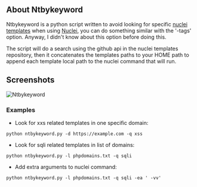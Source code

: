 ## About Ntbykeyword

Ntbykeyword is a python script written to avoid looking for specific [nuclei templates](https://github.com/projectdiscovery/nuclei-templates) when using [Nuclei](https://github.com/projectdiscovery/nuclei), you can do something similar with the '-tags' option. Anyway, I didn't know about this option before doing this.

The script will do a search using the github api in the nuclei templates repository, then it concatenates the templates paths to your HOME path to append each template local path to the nuclei command that will run.

## Screenshots

![Ntbykeyword](https://i.imgur.com/xedkrNQ.png)

### Examples

* Look for xxs related templates in one specific domain:

`python ntbykeyword.py -d https://example.com -q xss`

* Look for sqli related templates in list of domains:

`python ntbykeyword.py -l phpdomains.txt -q sqli`

* Add extra arguments to nuclei command:

`python ntbykeyword.py -l phpdomains.txt -q sqli -ea ' -vv'`
